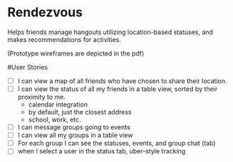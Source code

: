 # Rendezvous
Helps friends manage hangouts utilizing location-based statuses, and makes recommendations for activities.

(Prototype wireframes are depicted in the pdf)

#User Stories
- [ ] I can view a map of all friends who have chosen to share their location.
- [ ] I can view the status of all my friends in a table view, sorted by their proximity to me.
	- calendar integration
	- by default, just the closest address
	- school, work, etc.
- [ ] I can message groups going to events
- [ ] I can view all my groups in a table view
- [ ] For each group I can see the statuses, events, and group chat (tab)
- [ ] when I select a user in the status tab, uber-style tracking

